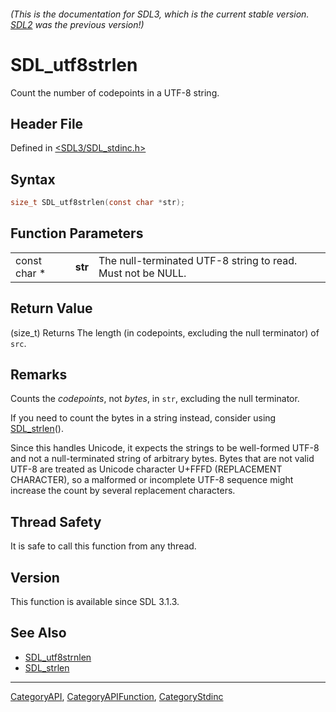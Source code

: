 ###### (This is the documentation for SDL3, which is the current stable version. [SDL2](https://wiki.libsdl.org/SDL2/) was the previous version!)
# SDL_utf8strlen

Count the number of codepoints in a UTF-8 string.

## Header File

Defined in [<SDL3/SDL_stdinc.h>](https://github.com/libsdl-org/SDL/blob/main/include/SDL3/SDL_stdinc.h)

## Syntax

```c
size_t SDL_utf8strlen(const char *str);
```

## Function Parameters

|              |         |                                                             |
| ------------ | ------- | ----------------------------------------------------------- |
| const char * | **str** | The null-terminated UTF-8 string to read. Must not be NULL. |

## Return Value

(size_t) Returns The length (in codepoints, excluding the null terminator)
of `src`.

## Remarks

Counts the _codepoints_, not _bytes_, in `str`, excluding the null
terminator.

If you need to count the bytes in a string instead, consider using
[SDL_strlen](SDL_strlen)().

Since this handles Unicode, it expects the strings to be well-formed UTF-8
and not a null-terminated string of arbitrary bytes. Bytes that are not
valid UTF-8 are treated as Unicode character U+FFFD (REPLACEMENT
CHARACTER), so a malformed or incomplete UTF-8 sequence might increase the
count by several replacement characters.

## Thread Safety

It is safe to call this function from any thread.

## Version

This function is available since SDL 3.1.3.

## See Also

- [SDL_utf8strnlen](SDL_utf8strnlen)
- [SDL_strlen](SDL_strlen)

----
[CategoryAPI](CategoryAPI), [CategoryAPIFunction](CategoryAPIFunction), [CategoryStdinc](CategoryStdinc)

